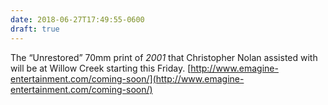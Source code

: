 ```yaml
---
date: 2018-06-27T17:49:55-0600
draft: true
---
```




The “Unrestored” 70mm print of _2001_ that Christopher Nolan assisted with will be at Willow Creek starting this Friday. [http://www.emagine-entertainment.com/coming-soon/](http://www.emagine-entertainment.com/coming-soon/)



